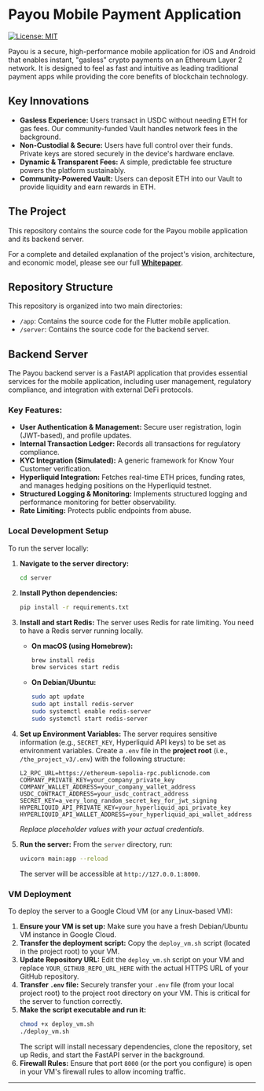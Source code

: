 # Payou Mobile Payment Application

[![License: MIT](https://img.shields.io/badge/License-MIT-yellow.svg)](https://opensource.org/licenses/MIT)

Payou is a secure, high-performance mobile application for iOS and Android that enables instant, "gasless" crypto payments on an Ethereum Layer 2 network. It is designed to feel as fast and intuitive as leading traditional payment apps while providing the core benefits of blockchain technology.

## Key Innovations

*   **Gasless Experience:** Users transact in USDC without needing ETH for gas fees. Our community-funded Vault handles network fees in the background.
*   **Non-Custodial & Secure:** Users have full control over their funds. Private keys are stored securely in the device's hardware enclave.
*   **Dynamic & Transparent Fees:** A simple, predictable fee structure powers the platform sustainably.
*   **Community-Powered Vault:** Users can deposit ETH into our Vault to provide liquidity and earn rewards in ETH.

## The Project

This repository contains the source code for the Payou mobile application and its backend server.

For a complete and detailed explanation of the project's vision, architecture, and economic model, please see our full **[Whitepaper](whitepaper.md)**.

## Repository Structure

This repository is organized into two main directories:

*   `/app`: Contains the source code for the Flutter mobile application.
*   `/server`: Contains the source code for the backend server.

## Backend Server

The Payou backend server is a FastAPI application that provides essential services for the mobile application, including user management, regulatory compliance, and integration with external DeFi protocols.

### Key Features:

*   **User Authentication & Management:** Secure user registration, login (JWT-based), and profile updates.
*   **Internal Transaction Ledger:** Records all transactions for regulatory compliance.
*   **KYC Integration (Simulated):** A generic framework for Know Your Customer verification.
*   **Hyperliquid Integration:** Fetches real-time ETH prices, funding rates, and manages hedging positions on the Hyperliquid testnet.
*   **Structured Logging & Monitoring:** Implements structured logging and performance monitoring for better observability.
*   **Rate Limiting:** Protects public endpoints from abuse.

### Local Development Setup

To run the server locally:

1.  **Navigate to the server directory:**
    ```bash
    cd server
    ```
2.  **Install Python dependencies:**
    ```bash
    pip install -r requirements.txt
    ```
3.  **Install and start Redis:**
    The server uses Redis for rate limiting. You need to have a Redis server running locally.
    *   **On macOS (using Homebrew):**
        ```bash
        brew install redis
        brew services start redis
        ```
    *   **On Debian/Ubuntu:**
        ```bash
        sudo apt update
        sudo apt install redis-server
        sudo systemctl enable redis-server
        sudo systemctl start redis-server
        ```
4.  **Set up Environment Variables:**
    The server requires sensitive information (e.g., `SECRET_KEY`, Hyperliquid API keys) to be set as environment variables. Create a `.env` file in the **project root** (i.e., `/the_project_v3/.env`) with the following structure:
    ```
    L2_RPC_URL=https://ethereum-sepolia-rpc.publicnode.com
    COMPANY_PRIVATE_KEY=your_company_private_key
    COMPANY_WALLET_ADDRESS=your_company_wallet_address
    USDC_CONTRACT_ADDRESS=your_usdc_contract_address
    SECRET_KEY=a_very_long_random_secret_key_for_jwt_signing
    HYPERLIQUID_API_PRIVATE_KEY=your_hyperliquid_api_private_key
    HYPERLIQUID_API_WALLET_ADDRESS=your_hyperliquid_api_wallet_address
    ```
    *Replace placeholder values with your actual credentials.*

5.  **Run the server:**
    From the `server` directory, run:
    ```bash
    uvicorn main:app --reload
    ```
    The server will be accessible at `http://127.0.0.1:8000`.

### VM Deployment

To deploy the server to a Google Cloud VM (or any Linux-based VM):

1.  **Ensure your VM is set up:** Make sure you have a fresh Debian/Ubuntu VM instance in Google Cloud.
2.  **Transfer the deployment script:** Copy the `deploy_vm.sh` script (located in the project root) to your VM.
3.  **Update Repository URL:** Edit the `deploy_vm.sh` script on your VM and replace `YOUR_GITHUB_REPO_URL_HERE` with the actual HTTPS URL of your GitHub repository.
4.  **Transfer `.env` file:** Securely transfer your `.env` file (from your local project root) to the project root directory on your VM. This is critical for the server to function correctly.
5.  **Make the script executable and run it:**
    ```bash
    chmod +x deploy_vm.sh
    ./deploy_vm.sh
    ```
    The script will install necessary dependencies, clone the repository, set up Redis, and start the FastAPI server in the background.
6.  **Firewall Rules:** Ensure that port `8000` (or the port you configure) is open in your VM's firewall rules to allow incoming traffic.

---
